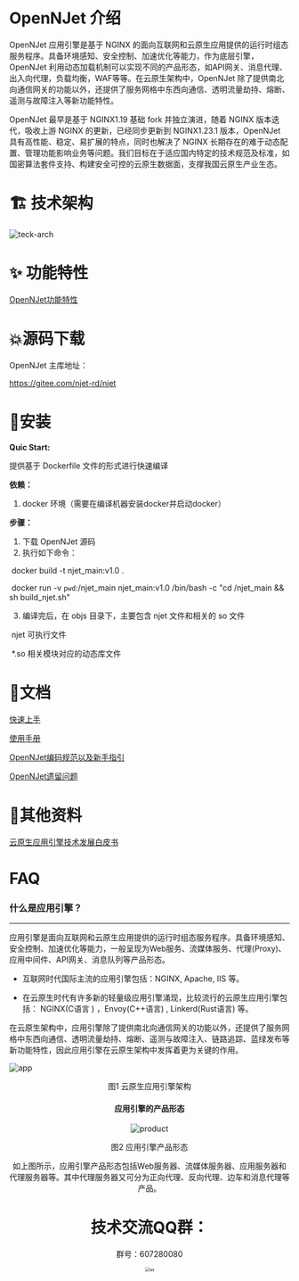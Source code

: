 

# **OpenNJet 介绍**

OpenNJet 应用引擎是基于 NGINX 的面向互联网和云原生应用提供的运行时组态服务程序。具备环境感知、安全控制、加速优化等能力，作为底层引擎，OpenNJet 利用动态加载机制可以实现不同的产品形态，如API网关、消息代理、出入向代理，负载均衡，WAF等等。在云原生架构中，OpenNJet 除了提供南北向通信网关的功能以外，还提供了服务网格中东西向通信、透明流量劫持、熔断、遥测与故障注入等新功能特性。 

OpenNJet 最早是基于 NGINX1.19 基础 fork 并独立演进，随着 NGINX 版本迭代，吸收上游 NGINX 的更新，已经同步更新到 NGINX1.23.1 版本，OpenNJet 具有高性能、稳定、易扩展的特点，同时也解决了 NGINX 长期存在的难于动态配置、管理功能影响业务等问题。我们目标在于适应国内特定的技术规范及标准，如国密算法套件支持、构建安全可控的云原生数据面，支撑我国云原生产业生态。



# 🏗️ 技术架构

![teck-arch](https://gitee.com/gebona/picture/raw/master/202307051059921.png)

# ✨ **功能特性**   

[OpenNJet功能特性](https://gitee.com/njet-rd/docs/blob/master/zh-cn/OpenNJet%E5%8A%9F%E8%83%BD%E7%89%B9%E6%80%A7.md)


# 💥源码下载

OpenNJet 主库地址：

https://gitee.com/njet-rd/njet



# 🚀**安装**

**Quic Start:**

   提供基于 Dockerfile 文件的形式进行快速编译

**依赖：**

1. docker 环境（需要在编译机器安装docker并启动docker）

**步骤：**  

1. 下载 OpenNJet 源码
2. 执行如下命令：

​     docker build -t njet_main:v1.0 .

​     docker run -v `pwd`:/njet_main njet_main:v1.0 /bin/bash -c "cd /njet_main && sh build_njet.sh"

3. 编译完后，在 objs 目录下，主要包含 njet 文件和相关的 so 文件

​     njet 可执行文件

​     *.so 相关模块对应的动态库文件



# 📝**文档**

[快速上手](https://gitee.com/njet-rd/docs/blob/master/zh-cn/OpenNJet%E5%BF%AB%E9%80%9F%E4%B8%8A%E6%89%8B.md)

[使用手册](https://gitee.com/njet-rd/docs/blob/master/zh-cn/OpenNJet%E4%BD%BF%E7%94%A8%E6%89%8B%E5%86%8Cv1.1.1.md)

[OpenNJet编码规范以及新手指引](https://gitee.com/njet-rd/docs/blob/master/zh-cn/OpenNJet%E7%BC%96%E7%A0%81%E8%A7%84%E8%8C%83%E4%BB%A5%E5%8F%8A%E6%96%B0%E6%89%8B%E6%8C%87%E5%BC%95.md)

[OpenNJet遗留问题](https://gitee.com/njet-rd/docs/blob/master/zh-cn/OpenNJet%E9%81%97%E7%95%99%E9%97%AE%E9%A2%98.md)


# 📝**其他资料**
[云原生应用引擎技术发展白皮书](云原生应用引擎技术发展白皮书.pdf) 


# FAQ

### 什么是应用引擎？

---

应用引擎是面向互联网和云原生应用提供的运行时组态服务程序。具备环境感知、安全控制、加速优化等能力，一般呈现为Web服务、流媒体服务、代理(Proxy)、应用中间件、API网关、消息队列等产品形态。

- 互联网时代国际主流的应用引擎包括：NGINX, Apache, IIS 等。

- 在云原生时代有许多新的轻量级应用引擎涌现，比较流行的云原生应用引擎包括： NGINX(C语言 ) ，Envoy(C++语言) , Linkerd(Rust语言) 等。

在云原生架构中，应用引擎除了提供南北向通信网关的功能以外，还提供了服务网格中东西向通信、透明流量劫持、熔断、遥测与故障注入、链路追踪、蓝绿发布等新功能特性，因此应用引擎在云原生架构中发挥着更为关键的作用。

![app](https://gitee.com/gebona/picture/raw/master/202307051100792.png)

<center>图1 云原生应用引擎架构

#### 应用引擎的产品形态

![product](https://gitee.com/gebona/picture/raw/master/202307051101908.png)

<center>图2 应用引擎产品形态

如上图所示，应用引擎产品形态包括Web服务器、流媒体服务器、应用服务器和代理服务器等。其中代理服务器又可分为正向代理、反向代理、边车和消息代理等产品。




# 技术交流QQ群：

群号：607280080

<img src="https://gitee.com/gebona/picture/raw/master/202307051101964.jpg" alt="qq" style="zoom:50%;" />

